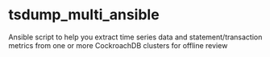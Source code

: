 # tsdump_multi_ansible
Ansible script to help you extract time series data and statement/transaction metrics  from one or more CockroachDB clusters for offline review
